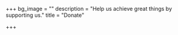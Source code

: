 +++
bg_image = ""
description = "Help us achieve great things by supporting us."
title = "Donate"

+++
